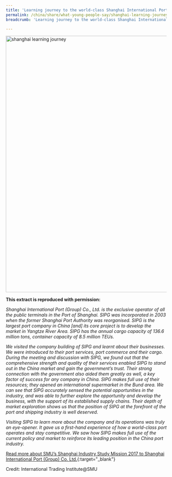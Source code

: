 ```yaml
---
title: 'Learning journey to the world-class Shanghai International Port'
permalink: /china/share/what-young-people-say/shanghai-learning-journey/
breadcrumb: 'Learning journey to the world-class Shanghai International Port'

---
```



<img src="\images\china-youngpeople\shanghai-learning-journey.jpg" alt="shanghai learning journey" style="width:800px;" />

**This extract is reproduced with permission:**

*Shanghai International Port (Group) Co., Ltd. is the exclusive operator of all the public terminals in the Port of Shanghai. SIPG was incorporated in 2003 when the former Shanghai Port Authority was reorganised. SIPG is the largest port company in China [and] its core project is to develop the market in Yangtze River Area. SIPG has the annual cargo capacity of 136.6 million tons, container capacity of 8.5 million TEUs.*

*We visited the company building of SIPG and learnt about their businesses. We were introduced to their port services, port commerce and their cargo. During the meeting and discussion with SIPG, we found out that the comprehensive strength and quality of their services enabled SIPG to stand out in the China market and gain the government’s trust. Their strong connection with the government also aided them greatly as well, a key factor of success for any company in China. SIPG makes full use of their resources; they opened an international supermarket in the Bund area. We can see that SIPG accurately sensed the potential opportunities in the industry, and was able to further explore the opportunity and develop the business, with the support of its established supply chains. Their depth of market exploration shows us that the position of SIPG at the forefront of the port and shipping industry is well deserved.*

*Visiting SIPG to learn more about the company and its operations was truly an eye-opener. It gave us a first-hand experience of how a world-class port operates and stay competitive. We saw how SIPG makes full use of the current policy and market to reinforce its leading position in the China port industry.*

[Read more about SMU’s Shanghai Industry Study Mission 2017 to Shanghai International Port (Group) Co. Ltd.](/resources/SMU-Shanghai-Trip-Report_2017.pdf){:target="_blank"}

Credit: International Trading Institute@SMU